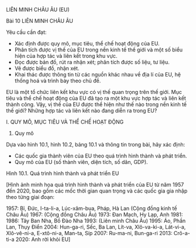 LIÊN MINH CHÂU ÂU (EU)

Bài 10
LIÊN MINH CHÂU ÂU

Yêu cầu cần đạt:
- Xác định được quy mô, mục tiêu, thể chế hoạt động của EU.
- Phân tích được vị thế của EU trong nền kinh tế thế giới và một số biểu hiện của hợp tác và liên kết trong khu vực.
- Đọc được bản đồ, rút ra nhận xét; phân tích được số liệu, tư liệu.
- Vẽ được biểu đồ, nhận xét.
- Khai thác được thông tin từ các nguồn khác nhau về địa lí của EU, hệ thống hoá và trình bày theo chủ đề.

EU là một tổ chức liên kết khu vực có vị thế quan trọng trên thế giới. Mục tiêu và thể chế hoạt động của EU đã tạo ra một khu vực hợp tác và liên kết thành công. Vậy, vị thế của EU được thể hiện như thế nào trong nền kinh tế thế giới? Những hợp tác và liên kết nào đang diễn ra trong EU?

I. QUY MÔ, MỤC TIÊU VÀ THỂ CHẾ HOẠT ĐỘNG

1. Quy mô

Dựa vào hình 10.1, hình 10.2, bảng 10.1 và thông tin trong bài, hãy xác định:
- Các quốc gia thành viên của EU theo quá trình hình thành và phát triển.
- Quy mô của EU (số thành viên, diện tích, số dân, GDP).

Hình 10.1. Quá trình hình thành và phát triển EU

[Hình ảnh minh họa quá trình hình thành và phát triển của EU từ năm 1957 đến 2020, bao gồm các mốc thời gian quan trọng và các quốc gia gia nhập theo từng giai đoạn:

1957: Bỉ, Đức, I-ta-li-a, Lúc-xăm-bua, Pháp, Hà Lan (Cộng đồng kinh tế Châu Âu)
1967: (Cộng đồng Châu Âu)
1973: Đan Mạch, Hy Lạp, Anh
1981: 
1986: Tây Ban Nha, Bồ Đào Nha
1993: (Liên minh Châu Âu)
1995: Áo, Phần Lan, Thụy Điển
2004: Hun-ga-ri, Sếc, Ba Lan, Lít-va, Xlô-va-ki-a, Lát-vi-a, Xlô-vê-ni-a, E-xtô-ni-a, Man-ta, Síp
2007: Ru-ma-ni, Bun-ga-ri
2013: Crô-a-ti-a
2020: Anh rời khỏi EU]